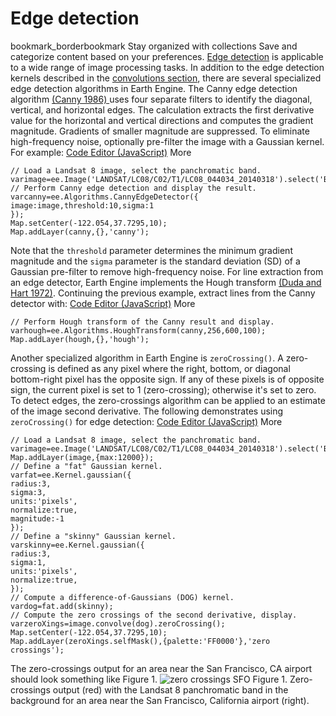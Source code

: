  
#  Edge detection 
bookmark_borderbookmark Stay organized with collections  Save and categorize content based on your preferences.
[Edge detection](http://en.wikipedia.org/wiki/Edge_detection) is applicable to a wide range of image processing tasks. In addition to the edge detection kernels described in the [ convolutions section](https://developers.google.com/earth-engine/guides/image_convolutions), there are several specialized edge detection algorithms in Earth Engine. The Canny edge detection algorithm [(Canny 1986) ](http://ieeexplore.ieee.org/xpls/abs_all.jsp?arnumber=4767851) uses four separate filters to identify the diagonal, vertical, and horizontal edges. The calculation extracts the first derivative value for the horizontal and vertical directions and computes the gradient magnitude. Gradients of smaller magnitude are suppressed. To eliminate high-frequency noise, optionally pre-filter the image with a Gaussian kernel. For example:
[Code Editor (JavaScript)](https://developers.google.com/earth-engine/guides/image_edges#code-editor-javascript-sample) More
```
// Load a Landsat 8 image, select the panchromatic band.
varimage=ee.Image('LANDSAT/LC08/C02/T1/LC08_044034_20140318').select('B8');
// Perform Canny edge detection and display the result.
varcanny=ee.Algorithms.CannyEdgeDetector({
image:image,threshold:10,sigma:1
});
Map.setCenter(-122.054,37.7295,10);
Map.addLayer(canny,{},'canny');
```

Note that the `threshold` parameter determines the minimum gradient magnitude and the `sigma` parameter is the standard deviation (SD) of a Gaussian pre-filter to remove high-frequency noise. For line extraction from an edge detector, Earth Engine implements the Hough transform [(Duda and Hart 1972)](http://dl.acm.org/citation.cfm?id=361242). Continuing the previous example, extract lines from the Canny detector with:
[Code Editor (JavaScript)](https://developers.google.com/earth-engine/guides/image_edges#code-editor-javascript-sample) More
```
// Perform Hough transform of the Canny result and display.
varhough=ee.Algorithms.HoughTransform(canny,256,600,100);
Map.addLayer(hough,{},'hough');
```

Another specialized algorithm in Earth Engine is `zeroCrossing()`. A zero-crossing is defined as any pixel where the right, bottom, or diagonal bottom-right pixel has the opposite sign. If any of these pixels is of opposite sign, the current pixel is set to 1 (zero-crossing); otherwise it's set to zero. To detect edges, the zero-crossings algorithm can be applied to an estimate of the image second derivative. The following demonstrates using `zeroCrossing()` for edge detection:
[Code Editor (JavaScript)](https://developers.google.com/earth-engine/guides/image_edges#code-editor-javascript-sample) More
```
// Load a Landsat 8 image, select the panchromatic band.
varimage=ee.Image('LANDSAT/LC08/C02/T1/LC08_044034_20140318').select('B8');
Map.addLayer(image,{max:12000});
// Define a "fat" Gaussian kernel.
varfat=ee.Kernel.gaussian({
radius:3,
sigma:3,
units:'pixels',
normalize:true,
magnitude:-1
});
// Define a "skinny" Gaussian kernel.
varskinny=ee.Kernel.gaussian({
radius:3,
sigma:1,
units:'pixels',
normalize:true,
});
// Compute a difference-of-Gaussians (DOG) kernel.
vardog=fat.add(skinny);
// Compute the zero crossings of the second derivative, display.
varzeroXings=image.convolve(dog).zeroCrossing();
Map.setCenter(-122.054,37.7295,10);
Map.addLayer(zeroXings.selfMask(),{palette:'FF0000'},'zero crossings');
```

The zero-crossings output for an area near the San Francisco, CA airport should look something like Figure 1.
![zero crossings SFO](https://developers.google.com/static/earth-engine/images/Images_zero_crossings.png) Figure 1. Zero-crossings output (red) with the Landsat 8 panchromatic band in the background for an area near the San Francisco, California airport (right). 
